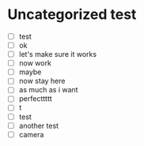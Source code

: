 # Uncategorized test

- [ ] test
- [ ] ok
- [ ] let's make sure it works
- [ ] now work
- [ ] maybe
- [ ] now stay here
- [ ] as much as i want
- [ ] perfecttttt
- [ ] t
- [ ] test
- [ ] another test
- [ ] camera
